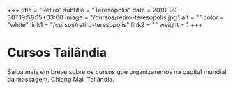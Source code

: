 +++
title = "Retiro"
subtitle = "Teresópolis"
date = 2018-09-30T19:58:15+03:00
image = "/cursos/retiro-teresopolis.jpg"
alt = ""
color = "white"
link1 = "/cursos/retiro-teresopolis"
link2 = ""
weight = 1
+++

# Cursos Tailândia

Saiba mais em breve sobre os cursos que organizaremos na capital mundial da massagem, Chiang Mai, Tailândia.